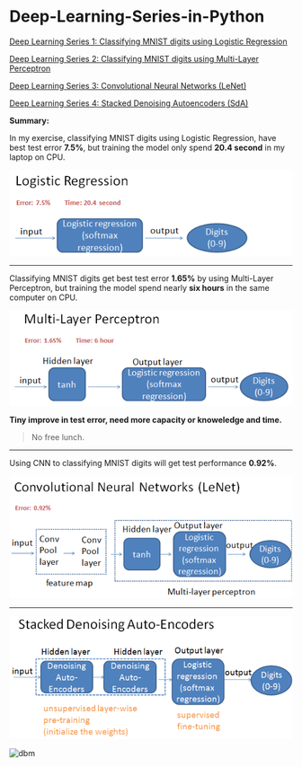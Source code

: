 # Deep-Learning-Series-in-Python

[Deep Learning Series 1: Classifying MNIST digits using Logistic Regression](http://nbviewer.jupyter.org/github/yishi/Deep-Learning-Series-in-Python/blob/master/deep_learning_series_1.ipynb)


[Deep Learning Series 2: Classifying MNIST digits using Multi-Layer Perceptron](http://nbviewer.jupyter.org/github/yishi/Deep-Learning-Series-in-Python/blob/master/deep_learning_series_2.ipynb)


[Deep Learning Series 3: Convolutional Neural Networks (LeNet)](http://nbviewer.jupyter.org/github/yishi/Deep-Learning-Series-in-Python/blob/master/deep_learning_series_3.ipynb)


[Deep Learning Series 4: Stacked Denoising Autoencoders (SdA)](http://nbviewer.jupyter.org/github/yishi/Deep-Learning-Series-in-Python/blob/master/deep_learning_series_4.ipynb)

**Summary:**

In my exercise, classifying MNIST digits using Logistic Regression, have best test error **7.5%**, but training the model only spend **20.4 second** in my laptop on CPU.

![logis](logis.png)

**********************************

Classifying MNIST digits get best test error **1.65%** by using Multi-Layer Perceptron, but training the model spend nearly **six hours** in the same computer on CPU.

![mlp](mlp.png)

**Tiny improve in test error, need more capacity or knoweledge and time.**
> No free lunch.

**********************************
Using CNN to classifying MNIST digits will get test performance **0.92%**.

![cnn](cnn.png)

**********************************
![sda](sda.png)

![dbm](dbm.png)
